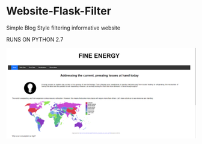 # Website-Flask-Filter
Simple Blog Style filtering informative website

RUNS ON PYTHON 2.7

![Logo](sampleimages/front.PNG)
